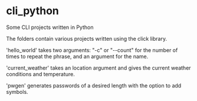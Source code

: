 # cli_python
Some CLI projects written in Python

The folders contain various projects written using the click library.

'hello_world' takes two arguments: "-c" or "--count" for the number of times to repeat the phrase, and an argument for the name.

'current_weather' takes an location argument and gives the current weather conditions and temperature. 

'pwgen' generates passwords of a desired length with the option to add symbols.
